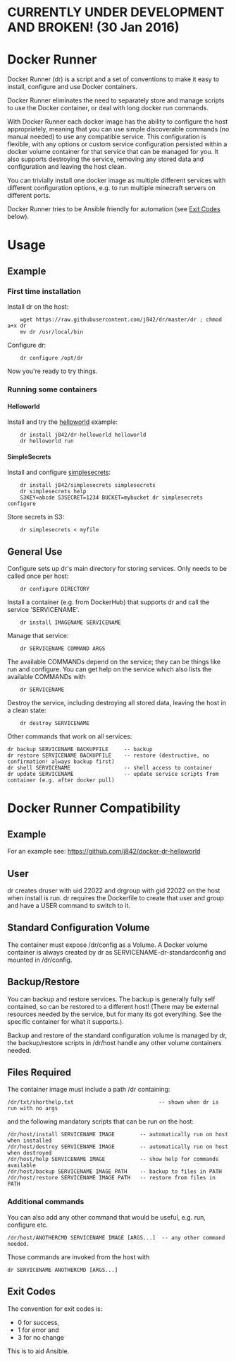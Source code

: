 # CURRENTLY UNDER DEVELOPMENT AND BROKEN! (30 Jan 2016)

# Docker Runner

Docker Runner (dr) is a script and a set of conventions to make it easy to install, 
configure and use Docker containers. 

Docker Runner eliminates the need to separately store and manage scripts to use the Docker container, 
or deal with long docker run commands.

With Docker Runner each docker image has the ability to configure the host appropriately, meaning that you can use
simple discoverable commands (no manual needed) to use any compatible service. This configuration is flexible, with
any options or custom service configuration persisted within a docker volume container for that service 
that can be managed for you. It also supports destroying the service, removing any stored data and configuration and
leaving the host clean.

You can trivially install one docker image as multiple different services with different configuration options, 
e.g. to run multiple minecraft servers on different ports.

Docker Runner tries to be Ansible friendly for automation (see [Exit Codes](https://github.com/j842/dr#exit-codes) below).



# Usage

## Example

### First time installation

Install dr on the host:
```
    wget https://raw.githubusercontent.com/j842/dr/master/dr ; chmod a+x dr
    mv dr /usr/local/bin
```

Configure dr:
```
    dr configure /opt/dr
```

Now you're ready to try things.

### Running some containers

#### Helloworld

Install and try the [helloworld](https://github.com/j842/docker-dr-helloworld) example:
```
    dr install j842/dr-helloworld helloworld
    dr helloworld run
```

#### SimpleSecrets

Install and configure [simplesecrets](https://github.com/j842/docker-simplesecrets):
```
    dr install j842/simplesecrets simplesecrets
    dr simplesecrets help
    S3KEY=abcde S3SECRET=1234 BUCKET=mybucket dr simplesecrets configure
```
    
Store secrets in S3:
```
    dr simplesecrets < myfile
```

## General Use

Configure sets up dr's main directory for storing services. Only needs to be called once per host:
```
    dr configure DIRECTORY
```

Install a container (e.g. from DockerHub) that supports dr and call the service 'SERVICENAME'.
```
    dr install IMAGENAME SERVICENAME
```

Manage that service:
```
    dr SERVICENAME COMMAND ARGS
```
The available COMMANDs depend on the service; they can be things like run and configure. You can get help on the service
which also lists the available COMMANDs with
```
    dr SERVICENAME
```

Destroy the service, including destroying all stored data, leaving the host in a clean state:
```
    dr destroy SERVICENAME
``` 

Other commands that work on all services:
```
dr backup SERVICENAME BACKUPFILE     -- backup
dr restore SERVICENAME BACKUPFILE    -- restore (destructive, no confirmation! always backup first)
dr shell SERVICENAME                 -- shell access to container
dr update SERVICENAME                -- update service scripts from container (e.g. after docker pull)
```
   

# Docker Runner Compatibility

## Example

For an example see: https://github.com/j842/docker-dr-helloworld

## User

dr creates druser with uid 22022 and drgroup with gid 22022 on the host when install is run.
dr requires the Dockerfile to create that user and group and have a USER command to switch to it.

## Standard Configuration Volume

The container must expose /dr/config as a Volume. A Docker volume container is always created by dr as
SERVICENAME-dr-standardconfig and mounted in /dr/config. 

## Backup/Restore 
You can backup and restore services. The backup is generally fully self contained, so can be restored to a different host!
(There may be external resources needed by the service, but for many its got everything. See the specific container for what it supports.).

Backup and restore of the standard configuration volume is managed by dr, the backup/restore scripts in /dr/host handle any other volume containers needed.

## Files Required

The container image must include a path /dr containing:

```
/dr/txt/shorthelp.txt                           -- shown when dr is run with no args
```

and the following mandatory scripts that can be run on the host:
```
/dr/host/install SERVICENAME IMAGE        -- automatically run on host when installed
/dr/host/destroy SERVICENAME IMAGE        -- automatically run on host when destroyed
/dr/host/help SERVICENAME IMAGE           -- show help for commands available
/dr/host/backup SERVICENAME IMAGE PATH    -- backup to files in PATH
/dr/host/restore SERVICENAME IMAGE PATH   -- restore from files in PATH
```

### Additional commands

You can also add any other command that would be useful, e.g. run, configure etc.
```
/dr/host/ANOTHERCMD SERVICENAME IMAGE [ARGS...]  -- any other command needed.
```

Those commands are invoked from the host with
```
dr SERVICENAME ANOTHERCMD [ARGS...]
```

## Exit Codes

The convention for exit codes is:
* 0 for success,
* 1 for error and 
* 3 for no change 

This is to aid Ansible.